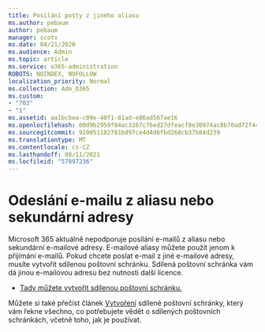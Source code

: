 ```yaml
---
title: Posílání pošty z jiného aliasu
ms.author: pebaum
author: pebaum
manager: scotv
ms.date: 04/21/2020
ms.audience: Admin
ms.topic: article
ms.service: o365-administration
ROBOTS: NOINDEX, NOFOLLOW
localization_priority: Normal
ms.collection: Adm_O365
ms.custom:
- "703"
- "1"
ms.assetid: aa1bcbea-c09e-40f1-81ad-e86ad567ae16
ms.openlocfilehash: 00d9b2959f84ac3267c76ed27dfeacf8e30974ac8b70ad72f444a9e87c6ea5be
ms.sourcegitcommit: 920051182781bd97ce4d4d6fbd268cb37b84d239
ms.translationtype: MT
ms.contentlocale: cs-CZ
ms.lasthandoff: 08/11/2021
ms.locfileid: "57897236"
---
```

# <a name="send-email-from-an-alias-or-secondary-address"></a>Odeslání e-mailu z aliasu nebo sekundární adresy

Microsoft 365 aktuálně nepodporuje posílání e-mailů z aliasu nebo sekundární e-mailové adresy. E-mailové aliasy můžete použít jenom k přijímání e-mailů. Pokud chcete poslat e-mail z jiné e-mailové adresy, musíte vytvořit sdílenou poštovní schránku. Sdílená poštovní schránka vám dá jinou e-mailovou adresu bez nutnosti další licence.
  
- [Tady můžete vytvořit sdílenou poštovní schránku.](https://portal.office.com/AdminPortal/Home#/AssistedGuide/addemailoptions)

Můžete si také přečíst článek [Vytvoření](https://docs.microsoft.com/microsoft-365/admin/email/create-a-shared-mailbox) sdílené poštovní schránky, který vám řekne všechno, co potřebujete vědět o sdílených poštovních schránkách, včetně toho, jak je používat.